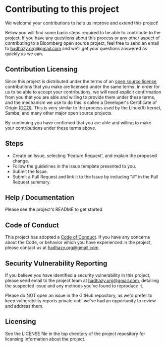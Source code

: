 # Contributing to this project

We welcome your contributions to help us improve and extend this project!

Below you will find some basic steps required to be able to contribute to the project. If
you have any questions about this process or any other aspect of contributing to a Bloomberg open
source project, feel free to send an email to hadhazy.org@gmail.com and we'll get your questions
answered as quickly as we can.

## Contribution Licensing

Since this project is distributed under the terms of an [open source license](LICENSE), contributions that you make
are licensed under the same terms. In order for us to be able to accept your contributions,
we will need explicit confirmation from you that you are able and willing to provide them under
these terms, and the mechanism we use to do this is called a Developer's Certificate of Origin
[(DCO)](.github/DCO.md).  This is very similar to the process used by the Linux(R) kernel, Samba, and many
other major open source projects.

By continuing you have confirmed that you are able and willing to make your contributions under these terms above.

## Steps

- Create an Issue, selecting 'Feature Request', and explain the proposed change.
- Follow the guidelines in the issue template presented to you.
- Submit the Issue.
- Submit a Pull Request and link it to the Issue by including "#<issue number>" in the Pull Request summary.

## Help / Documentation

Please see the project's README to get started.

## Code of Conduct

This project has adopted a [Code of Conduct](CODE_OF_CONDUCT.md). If you have any concerns about the Code, or behavior
which you have experienced in the project, please contact us at hadhazy.org@gmail.com.

## Security Vulnerability Reporting

If you believe you have identified a security vulnerability in this project, please send email to the project
team at hadhazy.org@gmail.com, detailing the suspected issue and any methods you've found to reproduce it.

Please do NOT open an issue in the GitHub repository, as we'd prefer to keep vulnerability reports private until
we've had an opportunity to review and address them.

## Licensing

See the LICENSE file in the top directory of the project repository for licensing information about the project.